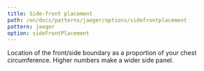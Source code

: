 ```yaml
---
title: Side-front placement
path: /en/docs/patterns/jaeger/options/sidefrontplacement
pattern: jaeger
option: sideFrontPlacement
---
```


Location of the front/side boundary as a proportion of your chest circumference. Higher numbers make a wider side panel.
